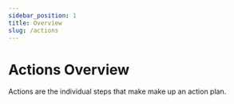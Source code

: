 ```yaml
---
sidebar_position: 1
title: Overview
slug: /actions
---
```


# Actions Overview

Actions are the individual steps that make make up an action plan.